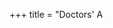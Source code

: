 +++
title = "Doctors' A<title>E safety warnings snubbed by watchdog"
date = 'Mon, 25 Mar 2024 11:00:19 GMT'
description = "Consultants at Glasgow's Queen Elizabeth University Hospital warned patient safety was seriously compromised."
image = 'Doctors_A_E_safety_warnings_snubbed_by_watchdog__3384853098.png'
keywrods =  []
categories = 'World'
tags = ['BBC', "Scotland", "us"]
+++

# Doctors' AE safety warnings snubbed by watchdog

A<bb>amp;E consultants at Glasgow<bb>'s Queen Elizabeth University Hospital wrote to Healthcare Improvement Scotland (HIS) to warn patient safety was being compromised.
They offered 18 months worth of evidence of overcrowding and staff shortages to back their claims.
But HIS did not ask for this evidence.
HIS has issued a <bb>"sincere and unreserved apology<bb>"" to the consultants and upheld two complaints about the way it handled their whistleblowing letter about patient safety.

One consultant who signed the letter said they were shocked that they ignored this and didn't engage with us.
NHS Greater Glasgow and Clyde said improving overall patient safety at QEUH was its top priority.
It is one of the country<bb>'s busiest A<bb>amp;Es and has regularly failed to meet Scottish government targets on treating patients within four hours.
There have been longstanding concerns about patient safety standards in the emergency department.

In 2022, BBC Scotland revealed how A<bb>amp;E doctors had urged NHS Greater Glasgow and Clyde to declare a major incident.
In May last year, 29 consultants in emergency medicine at QEUH wrote to HIS to warn that patient safety was being seriously compromised.
They claimed this has resulted in <bb>"preventable patient harm and sub-standard levels of basic patient care.
HIS wrote to NHS Greater Glasgow and Clyde chief executive Jane Grant to tell the board it was closing its investigation into the consultants.

The letter lists what the board told HIS it was doing to address the problems.
It also reveals some of the internal reviews required to be carried out after significant adverse events in the hospital were <bb>"significantly overdue.
consultants complained to watchdog for failing to meet them.
HIS upheld a complaint that it did not provide any of the 29 doctors with the opportunity to discuss their concerns directly with its officials.

The letter referenced a meeting between HIS officials and Morag Gardner, the board<bb>'s deputy nurse director, and Scott Davidson, deputy medical director.
Dr Lailah Peel, a member of the BMA Scottish Council, said doctors were increasingly seeing patients come to avoidable harm due to conditions in hospital.
She said: <bb>"The fact that consultants have had to go to that level to raise these kinds of concerns - and then they<bb>'ve been essentially ignored until this point - is really, really worrying.
In August last year a group of doctors complained about the lack of space in the A<bb>E department of the Royal Hospital for Sick Children in Edinburgh.

The doctors said they had to work to a one-in-one ratio to fit in all the patients they needed.
The hospital has now agreed to increase the capacity of the A <bb> E department.
NHS Greater Glasgow and Clyde apologised for shortcomings.
Spokesman said: <bb>"Our handling of the process did not include adequate engagement with the clinicians raising the concern.

We have formally acknowledged this, apologised and are committed to learn lessons.



